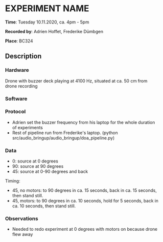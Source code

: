 <!-- create this document in each new experiments folder, calling it README.md -->
# EXPERIMENT NAME

__Time__: Tuesday 10.11.2020, ca. 4pm - 5pm

__Recorded by__: Adrien Hoffet, Frederike Dümbgen 

__Place__: BC324

## Description

###  Hardware

Drone with buzzer deck playing at 4100 Hz, situated at ca. 50 cm from drone recording

<!--
Checklist: 
- Speaker type
- Microphone type
- Reference angle for DOA
- Distance speaker-mic etc. 
-->

### Software
<!--
Checklist: 
- Sampling rate
- Motor thrust value 
- Audio files used
- Scripts used
- Other parameters used
-->

### Protocol

- Adrien set the buzzer frequency from his laptop for the whole duration of experiments
- Rest of pipeline run from Frederike's laptop. (python src/audio_bringup/audio_bringup/doa_pipeline.py)
<!--
Checklist: 
- Sound level calibration
- Order of scripts run
- Start/end times of recordings, synchronization
-->

### Data
<!-- Explain folder naming etc.  -->

- 0: source at 0 degrees
- 90: source at 90 degrees
- 45: source at 0-90 degrees and back

Timing: 
- 45, no motors: to 90 degrees in ca. 15 seconds, back in ca. 15 seconds, then stand still.
- 45, motors: to 90 degrees in ca. 10 seconds, hold for 5 seconds, back in ca. 10 seconds, then stand still.

### Observations

- Needed to redo experiment at 0 degrees with motors on because drone flew away

<!--
Anything unusual that happened during the experiments, such as
- Background noise
- Connection problems, low data rates, etc. 
- Hardware (battery failures, broken parts, etc)
-->
